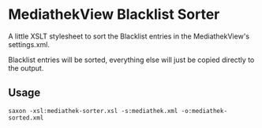 
# MediathekView Blacklist Sorter

A little XSLT stylesheet to sort the Blacklist entries in the MediathekView's settings.xml.

Blacklist entries will be sorted, everything else will just be copied directly to the output.

## Usage
```
saxon -xsl:mediathek-sorter.xsl -s:mediathek.xml -o:mediathek-sorted.xml
```
